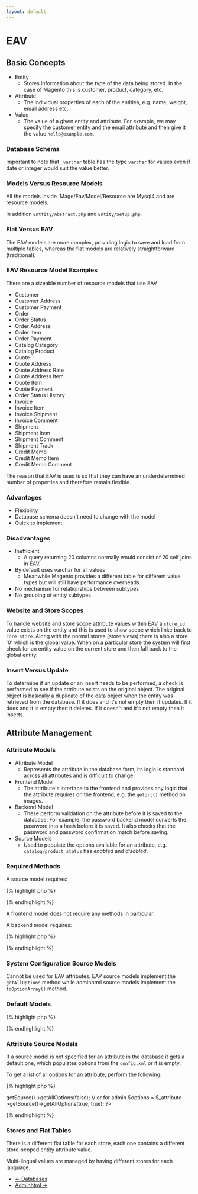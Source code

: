 ```yaml
---
layout: default
---
```


# EAV

## Basic Concepts

- Entity
	- Stores information about the type of the data being stored.  In the case of Magento this is customer, product, category, etc.
- Attribute
	- The individual properties of each of the entities, e.g. name, weight, email address etc.
- Value
	- The value of a given entity and attribute.  For example, we may specify the customer entity and the email attribute and then give it the value `hello@example.com`.

### Database Schema

Important to note that `_varchar` table has the type `varchar` for values even if date or integer would suit the value better.

### Models Versus Resource Models

All the models inside `Mage/Eav/Model/Resource are Mysql4 and are resource models.

In addition `Enttity/Abstract.php` and `Entity/Setup.php`.

### Flat Versus EAV

The EAV models are more complex, providing logic to save and load from multiple tables, whereas the flat models are relatively straightforward (traditional).

### EAV Resource Model Examples

There are a sizeable number of resource models that use EAV

- Customer
- Customer Address
- Customer Payment
- Order
- Order Status
- Order Address
- Order Item
- Order Payment
- Catalog Category
- Catalog Product
- Quote
- Quote Address
- Quote Address Rate
- Quote Address Item
- Quote Item
- Quote Payment
- Order Status History
- Invoice
- Invoice Item
- Invoice Shipment
- Invoice Comment
- Shipment
- Shipment Item
- Shipment Comment
- Shipment Track
- Credit Memo
- Credit Memo Item
- Credit Memo Comment

The reason that EAV is used is so that they can have an underdetermined number of properties and therefore remain flexible.

### Advantages

- Flexibility
- Database schema doesn't need to change with the model
- Quick to implement

### Disadvantages

- Inefficient
	- A query returning 20 columns normally would consist of 20 self joins in EAV.
- By default uses varchar for all values
	- Meanwhile Magento provides a different table for different value types but will still have performance overheads.
- No mechanism for relationships between subtypes
- No grouping of entity subtypes

### Website and Store Scopes

To handle website and store scope attribute values within EAV a `store_id` value exists on the entity and this is used to show scope which linke back to `core_store`. Along with the normal stores (store views) there is also a store '0' which is the global value.  When on a particular store the system will first check for an entity value on the current store and then fall back to the global entity. 

### Insert Versus Update

To determine if an update or an insert needs to be performed, a check is performed to see if the attribute exists on the original object. The original object is basically a duplicate of the data object when the entity was retrieved from the database.  If it does and it's not empty then it updates.  If it does and it is empty then it deletes. If it doesn't and it's not empty then it inserts.

## Attribute Management

### Attribute Models

- Attribute Model
	- Represents the attribute in the database form, its logic is standard across all attributes and is difficult to change.
- Frontend Model
	- The attribute's interface to the frontend and provides any logic that the attribute requires on the frontend, e.g. the `getUrl()` method on images.
- Backend Model
	- These perform validation on the attribute before it is saved to the database.  For example, the password backend model converts the password into a hash before it is saved.  It also checks that the password and password confirmation match before saving.
- Source Models
	- Used to populate the options available for an attribute, e.g. `catalog/product_status` has *enabled* and *disabled*.

### Required Methods

A source model requires:

{% highlight php %}
<?php
	public function getAllOptions();
	public function getOptionText($value);
?>
{% endhighlight %}

A frontend model does not require any methods in particular.

A backend model requires:

{% highlight php %}
<?php
	public function getTable();
	public function isStatic();
	public function getType();
	public function getEntityIdField();
	public function setValueId($valueId);
	public function getValueId();
	public function afterLoad($object);
	public function beforeSave($object);
	public function afterSave($object);
	public function beforeDelete($object);
	public function afterDelete($object);
	public function getEntityValueId($entity);
	public function setEnttiyValidId($entity, $valudId);
?>
{% endhighlight %}

### System Configuration Source Models

Cannot be used for EAV attributes.  EAV source models implement the `getAllOptions` method while adminhtml source models implement the `toOptionArray()` method.

### Default Models

{% highlight php %}
<?php 
	const DEFAULT_BACKEND_MODEL  = 'eav/entity_attribute_backend_default';
	const DEFAULT_FRONTEND_MODEL = 'eav/entity_attribute_frontend_default';
?>
{% endhighlight %}


### Attribute Source Models

If a source model is not specified for an attribute in the database it gets a default one, which populates options from the `config.xml` or it is empty. 

To get a list of all options for an attribute, perform the following:

{% highlight php %}
<?php 
	$options = $attribute->getSource()->getAllOptions(false);

	// or for admin
	$options = $_attribute->getSource()->getAllOptions(true, true);
?>
{% endhighlight %}


### Stores and Flat Tables

There is a different flat table for each store, each one contains a different store-scoped entity attribute value. 

Multi-lingual values are managed by having different stores for each language.

<ul class="navigation">
    <li class="prev"><a href="/databases.html">&larr; Databases</a>
    <li class="next"><a href="/adminhtml.html">Adminhtml &rarr;</a>
</ul>

